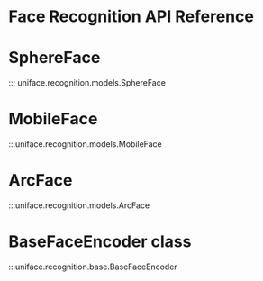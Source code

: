 # Face Recognition API Reference

# SphereFace

::: uniface.recognition.models.SphereFace

# MobileFace

:::uniface.recognition.models.MobileFace

# ArcFace

:::uniface.recognition.models.ArcFace

# BaseFaceEncoder class

:::uniface.recognition.base.BaseFaceEncoder

